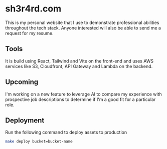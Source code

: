 # sh3r4rd.com

This is my personal website that I use to demonstrate professional abilities throughout the tech stack. Anyone interested will also be able to send me a 
request for my resume.

## Tools
It is build using React, Tailwind and Vite on the front-end and uses AWS services like S3, Cloudfront, API Gateway and Lambda on the backend.

## Upcoming
I'm working on a new feature to leverage AI to compare my experience with prospective job descriptions to determine if I'm a good fit for a particular role.

## Deployment
Run the following command to deploy assets to production

```bash
make deploy bucket=bucket-name
```

